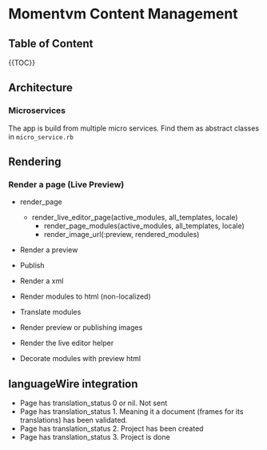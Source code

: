 # Momentvm Content Management

## Table of Content

{{TOC}}

## Architecture

### Microservices

The app is build from multiple micro services. Find them as abstract classes in `micro_service.rb`

## Rendering

### Render a page (Live Preview)

- render_page
	- render_live_editor_page(active_modules, all_templates, locale)
		- render_page_modules(active_modules, all_templates, locale)
		- render_image_url(:preview, rendered_modules)


- Render a preview
- Publish
- Render a xml


- Render modules to html (non-localized)
- Translate modules
- Render preview or publishing images
- Render the live editor helper
- Decorate modules with preview html

## languageWire integration

- Page has translation_status 0 or nil. Not sent
- Page has translation_status 1. Meaning it a document (frames for its translations) has been validated.
- Page has translation_status 2. Project has been created
- Page has translation_status 3. Project is done
